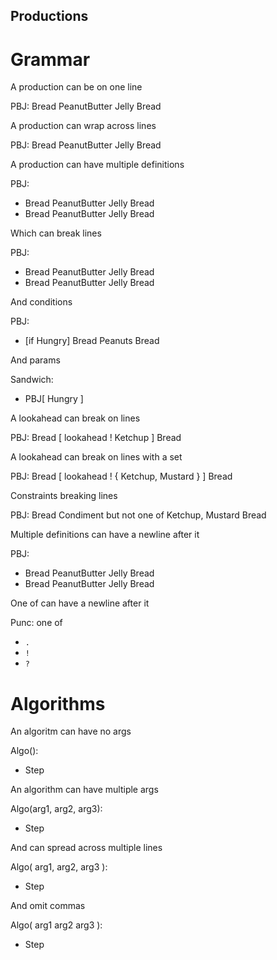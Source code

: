 Productions
-----------

# Grammar

A production can be on one line

PBJ: Bread PeanutButter Jelly Bread

A production can wrap across lines

PBJ:
  Bread PeanutButter
    Jelly Bread

A production can have multiple definitions

PBJ:
  - Bread PeanutButter Jelly Bread
  - Bread PeanutButter Jelly Bread

Which can break lines

PBJ:
  - Bread PeanutButter
    Jelly Bread
  - Bread PeanutButter Jelly Bread

And conditions

PBJ:
  - [if
    Hungry]
    Bread
    Peanuts
    Bread

And params

Sandwich:
  - PBJ[
    Hungry
    ]

A lookahead can break on lines

PBJ: Bread [
  lookahead
  !
  Ketchup
  ] Bread

A lookahead can break on lines with a set

PBJ: Bread [
  lookahead
  !
  {
  Ketchup,
  Mustard
  }
  ] Bread

Constraints breaking lines

PBJ: Bread
  Condiment
  but
  not
  one
  of
  Ketchup,
  Mustard
  Bread

Multiple definitions can have a newline after it

PBJ:

  - Bread PeanutButter Jelly Bread
  - Bread PeanutButter Jelly Bread

One of can have a newline after it

Punc: one of

  - `.`
  - `!`
  - `?`

# Algorithms

An algoritm can have no args

Algo():
  - Step

An algorithm can have multiple args

Algo(arg1, arg2, arg3):
  - Step

And can spread across multiple lines

Algo(
  arg1,
  arg2,
  arg3
):
  - Step

And omit commas

Algo(
  arg1
  arg2
  arg3
):
  - Step

